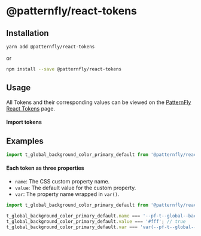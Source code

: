 # @patternfly/react-tokens

## Installation

```bash
yarn add @patternfly/react-tokens
```

or

```bash
npm install --save @patternfly/react-tokens
```

## Usage

All Tokens and their corresponding values can be viewed on the
[PatternFly React Tokens][token-page] page.

#### Import tokens

## Examples

```js
import t_global_background_color_primary_default from '@patternfly/react-tokens/dist/esm/t_global_background_color_primary_default';
```

#### Each token as three properties

- `name`: The CSS custom property name.
- `value`: The default value for the custom property.
- `var`: The property name wrapped in `var()`.

```js
import t_global_background_color_primary_default from '@patternfly/react-tokens/dist/esm/t_global_background_color_primary_default';

t_global_background_color_primary_default.name === '--pf-t--global--background--color--primary--default'; // true
t_global_background_color_primary_default.value === '#fff'; // true
t_global_background_color_primary_default.var === 'var(--pf-t--global--background--color--primary--default)'; // true
```

[token-page]: https://react-staging.patternfly.org/developer-resources/global-css-variables
